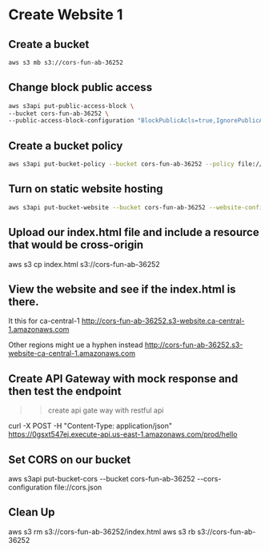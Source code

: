 # Create Website 1

## Create a bucket

```sh
aws s3 mb s3://cors-fun-ab-36252
```

## Change block public access

```sh
aws s3api put-public-access-block \
--bucket cors-fun-ab-36252 \
--public-access-block-configuration "BlockPublicAcls=true,IgnorePublicAcls=true,BlockPublicPolicy=false,RestrictPublicBuckets=false"
```

## Create a bucket policy

```sh
aws s3api put-bucket-policy --bucket cors-fun-ab-36252 --policy file://bucket-policy.json
```

## Turn on static website hosting

```sh
aws s3api put-bucket-website --bucket cors-fun-ab-36252 --website-configuration file://website.json
```

## Upload our index.html file and include a resource that would be cross-origin

aws s3 cp index.html s3://cors-fun-ab-36252

## View the website and see if the index.html is there.


It this for ca-central-1
http://cors-fun-ab-36252.s3-website.ca-central-1.amazonaws.com

Other regions might ue a hyphen instead
http://cors-fun-ab-36252.s3-website-ca-central-1.amazonaws.com

## Create API Gateway with mock response and then test the endpoint
>> create api gate way with restful api

curl -X POST -H "Content-Type: application/json" https://0gsxt547ej.execute-api.us-east-1.amazonaws.com/prod/hello


## Set CORS on our bucket

aws s3api put-bucket-cors --bucket cors-fun-ab-36252 --cors-configuration file://cors.json

## Clean Up

aws s3 rm s3://cors-fun-ab-36252/index.html
aws s3 rb s3://cors-fun-ab-36252